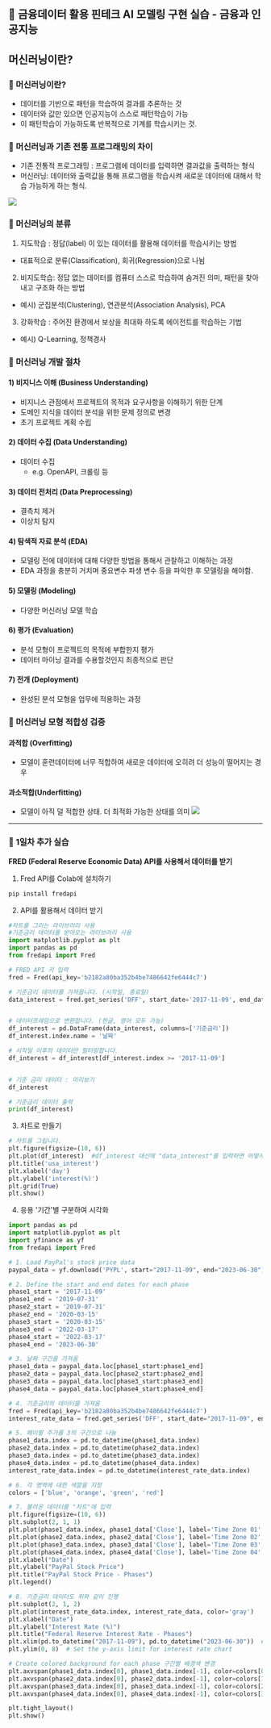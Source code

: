 ## 📝 금융데이터 활용 핀테크 AI 모델링 구현 실습 - 금융과 인공지능
## 머신러닝이란?

### 📌  머신러닝이란?
- 데이터를 기반으로 패턴을 학습하여 결과를 추론하는 것
- 데이터와 값만 있으면 인공지능이 스스로 패턴학습이 가능
- 이 패턴학습이 가능하도록 반복적으로 기계를 학습시키는 것.

### 📌  머신러닝과 기존 전통 프로그래밍의 차이
- 기존 전통적 프로그래밍 : 프로그램에 데이터를 입력하면 결과값을 출력하는 형식
- 머신러닝: 데이터와 출력값을 통해 프로그램을 학습시켜 새로운 데이터에 대해서 학습 가능하게 하는 형식.

![](https://velog.velcdn.com/images/chhaewxn/post/a083d717-b3d8-412b-91c9-4075f1c48ed6/image.png)

### 📌 머신러닝의 분류
1) 지도학습 :  정답(label) 이 있는 데이터를 활용해 데이터를 학습시키는 방법 
- 대표적으로 분류(Classification), 회귀(Regression)으로 나뉨

2) 비지도학습: 정답 없는 데이터를 컴퓨터 스스로 학습하여 숨겨진 의미, 패턴을 찾아내고 구조화 하는 방법 
- 예시) 군집분석(Clustering), 연관분석(Association Analysis),  PCA

3) 강화학습 : 주어진 환경에서 보상을 최대화 하도록 에이전트를 학습하는 기법 
- 예시) Q-Learning, 정책경사

### 📌 머신러닝 개발 절차

#### 1)  비지니스 이해 (Business Understanding)
- 비지니스 관점에서 프로젝트의 목적과 요구사항을 이해하기 위한 단계
- 도메인 지식을 데이터 분석을 위한 문제 정의로 변경
- 초기 프로젝트 계획 수립

#### 2) 데이터 수집 (Data Understanding)
- 데이터 수집
    - e.g. OpenAPI, 크롤링 등

#### 3) 데이터 전처리 (Data Preprocessing)
- 결측치 제거
- 이상치 탐지

#### 4) 탐색적 자료 분석 (EDA)
- 모델링 전에 데이터에 대해 다양한 방법을 통해서 관찰하고 이해하는 과정
- EDA 과정을 충분히 거치며 중요변수 파생 변수 등을 파악한 후  모델링을 해야함.

#### 5) 모델링 (Modeling)
- 다양한 머신러닝 모델 학습

#### 6) 평가 (Evaluation)
- 분석 모형이 프로젝트의 목적에 부합한지 평가
- 데이터 마이닝 결과를 수용할것인지 최종적으로 판단

#### 7) 전개 (Deployment)
- 완성된 분석 모형을 업무에 적용하는 과정

### 📌 머신러닝 모형 적합성 검증

#### 과적합 (Overfitting)
- 모델이 훈련데이터에 너무 적합하여 새로운 데이터에 오히려 더 성능이 떨어지는 경우

#### 과소적합(Underfitting)
- 모델이 아직 덜 적합한 상태. 더 최적화 가능한 상태를 의미
![](https://velog.velcdn.com/images/chhaewxn/post/cceb0a30-04f7-47dc-8e9f-f207c5c9ad9a/image.png)

--- 
### 🔧 1일차 추가 실습
**FRED (Federal Reserve Economic Data) API를 사용해서 데이터를 받기**

1) Fred API를 Colab에 설치하기
```python
pip install fredapi
```

2) API를 활용해서 데이터 받기
```python
#차트를 그리는 라이브러리 사용
#기준금리 데이터를 받아오는 라이브러리 사용
import matplotlib.pyplot as plt
import pandas as pd
from fredapi import Fred

# FRED API 키 입력
fred = Fred(api_key='b2182a80ba352b4be7486642fe6444c7')

# 기준금리 데이터를 가져옵니다. (시작일, 종료일)
data_interest = fred.get_series('DFF', start_date='2017-11-09', end_date='2023-06-30')


# 데이터프레임으로 변환합니다. (한글, 영어 모두 가능)
df_interest = pd.DataFrame(data_interest, columns=['기준금리'])
df_interest.index.name = '날짜'

# 시작일 이후의 데이터만 필터링합니다.
df_interest = df_interest[df_interest.index >= '2017-11-09']


# 기준 금리 데이터 : 미리보기
df_interest

# 기준금리 데이터 출력
print(df_interest)

```

3) 차트로 만들기
```python
# 차트를 그립니다.
plt.figure(figsize=(10, 6))
plt.plot(df_interest)  #df_interest 대신에 "data_interest"를 입력하면 어떻게 달라질까요?
plt.title('usa_interest')
plt.xlabel('day')
plt.ylabel('interest(%)')
plt.grid(True)
plt.show()
```

4) 응용 '기간'별 구분하여 시각화
```python
import pandas as pd
import matplotlib.pyplot as plt
import yfinance as yf
from fredapi import Fred

# 1. Load PayPal's stock price data
paypal_data = yf.download('PYPL', start="2017-11-09", end="2023-06-30")

# 2. Define the start and end dates for each phase
phase1_start = '2017-11-09'
phase1_end = '2019-07-31'
phase2_start = '2019-07-31'
phase2_end = '2020-03-15'
phase3_start = '2020-03-15'
phase3_end = '2022-03-17'
phase4_start = '2022-03-17'
phase4_end = '2023-06-30'

# 3. 날짜 구간을 가져옴
phase1_data = paypal_data.loc[phase1_start:phase1_end]
phase2_data = paypal_data.loc[phase2_start:phase2_end]
phase3_data = paypal_data.loc[phase3_start:phase3_end]
phase4_data = paypal_data.loc[phase4_start:phase4_end]

# 4. 기준금리의 데이터를 가져옴
fred = Fred(api_key='b2182a80ba352b4be7486642fe6444c7')
interest_rate_data = fred.get_series('DFF', start_date="2017-11-09", end_date="2023-06-30")

# 5. 페이팔 주가를 3의 구간으로 나눔
phase1_data.index = pd.to_datetime(phase1_data.index)
phase2_data.index = pd.to_datetime(phase2_data.index)
phase3_data.index = pd.to_datetime(phase3_data.index)
phase4_data.index = pd.to_datetime(phase4_data.index)
interest_rate_data.index = pd.to_datetime(interest_rate_data.index)

# 6. 각 영역에 대한 색깔을 지정
colors = ['blue', 'orange', 'green', 'red']

# 7. 불러온 데이터를 "차트"에 입력
plt.figure(figsize=(10, 6))
plt.subplot(2, 1, 1)
plt.plot(phase1_data.index, phase1_data['Close'], label='Time Zone 01', color=colors[0])
plt.plot(phase2_data.index, phase2_data['Close'], label='Time Zone 02', color=colors[1])
plt.plot(phase3_data.index, phase3_data['Close'], label='Time Zone 03', color=colors[2])
plt.plot(phase4_data.index, phase4_data['Close'], label='Time Zone 04', color=colors[3])
plt.xlabel("Date")
plt.ylabel("PayPal Stock Price")
plt.title("PayPal Stock Price - Phases")
plt.legend()

# 8. 기준금리 데이터도 위와 같이 진행
plt.subplot(2, 1, 2)
plt.plot(interest_rate_data.index, interest_rate_data, color='gray')
plt.xlabel("Date")
plt.ylabel("Interest Rate (%)")
plt.title("Federal Reserve Interest Rate - Phases")
plt.xlim(pd.to_datetime("2017-11-09"), pd.to_datetime("2023-06-30"))  # Set the x-axis limit for interest rate chart
plt.ylim(0, 8)  # Set the y-axis limit for interest rate chart

# Create colored background for each phase 구간별 배경색 변경
plt.axvspan(phase1_data.index[0], phase1_data.index[-1], color=colors[0], alpha=0.2)
plt.axvspan(phase2_data.index[0], phase2_data.index[-1], color=colors[1], alpha=0.2)
plt.axvspan(phase3_data.index[0], phase3_data.index[-1], color=colors[2], alpha=0.2)
plt.axvspan(phase4_data.index[0], phase4_data.index[-1], color=colors[3], alpha=0.2)

plt.tight_layout()
plt.show()
```

